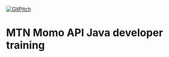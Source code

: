 [![GitPitch](https://gitpitch.com/assets/badge.svg)](https://gitpitch.com/sparkplug/momo-java-developer-training-slides/master?grs=github)

# MTN Momo API Java developer training
